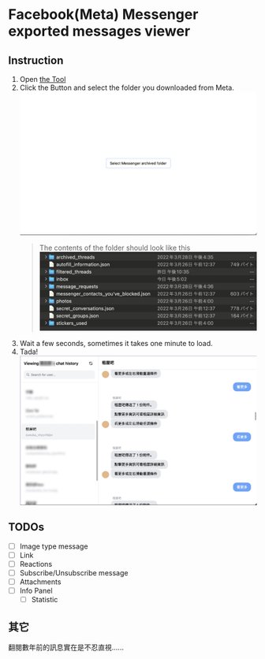 # Facebook(Meta) Messenger exported messages viewer

## Instruction

1. Open [the Tool](https://facebook-messegner-offline-viewer.vercel.app/)
2. Click the Button and select the folder you downloaded from Meta.
   ![start-screen](./docs/images/start.png)
   > The contents of the folder should look like this
   ![folder](./docs/images/folder.png)
3. Wait a few seconds, sometimes it takes one minute to load.
4. Tada!
   ![offline-viewer](./docs/images/offline-viewer.png)

## TODOs

- [ ] Image type message
- [ ] Link
- [ ] Reactions
- [ ] Subscribe/Unsubscribe message
- [ ] Attachments
- [ ] Info Panel
  - [ ] Statistic

## 其它

翻閱數年前的訊息實在是不忍直視......
